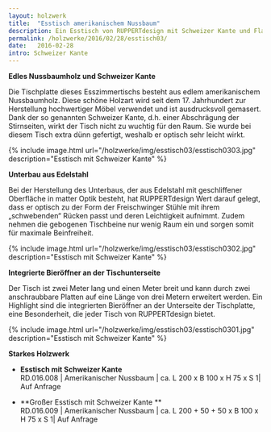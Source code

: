 ```yaml
---
layout: holzwerk
title:  "Esstisch amerikanischem Nussbaum"
description: Ein Esstisch von RUPPERTdesign mit Schweizer Kante und Flaschenöffner.
permalink: /holzwerke/2016/02/28/esstisch03/
date:   2016-02-28
intro: Schweizer Kante
---
```




**Edles Nussbaumholz und Schweizer Kante**

Die Tischplatte dieses Esszimmertischs besteht aus edlem amerikanischem Nussbaumholz.
Diese schöne Holzart wird seit dem 17. Jahrhundert zur Herstellung hochwertiger Möbel verwendet und ist ausdrucksvoll gemasert.
Dank der so genannten Schweizer Kante, 
d.h. einer Abschrägung der Stirnseiten, wirkt der Tisch nicht zu wuchtig für den Raum. 
Sie wurde bei diesem Tisch extra dünn gefertigt, weshalb er optisch sehr leicht wirkt. 

{% include image.html url="/holzwerke/img/esstisch03/esstisch0303.jpg" description="Esstisch mit Schweizer Kante" %}

**Unterbau aus Edelstahl**

Bei der Herstellung des Unterbaus, der aus Edelstahl mit geschliffener Oberfläche in matter Optik besteht,
hat RUPPERTdesign Wert darauf gelegt, dass er optisch zu der Form der Freischwinger Stühle mit ihrem „schwebenden“ Rücken passt und deren Leichtigkeit aufnimmt. 
Zudem nehmen die gebogenen Tischbeine nur wenig Raum ein und sorgen somit für maximale Beinfreiheit. 

{% include image.html url="/holzwerke/img/esstisch03/esstisch0302.jpg" description="Esstisch mit Schweizer Kante" %}

**Integrierte Bieröffner an der Tischunterseite**

Der Tisch ist zwei Meter lang und einen Meter breit und kann durch zwei anschraubbare Platten auf eine Länge von drei Metern erweitert werden.
Ein Highlight sind die integrierten Bieröffner an der Unterseite der Tischplatte, eine Besonderheit, 
die jeder Tisch von RUPPERTdesign bietet. 

{% include image.html url="/holzwerke/img/esstisch03/esstisch0301.jpg" description="Esstisch mit Schweizer Kante" %}

**Starkes Holzwerk**    

* **Esstisch mit Schweizer Kante**   
	RD.016.008  \| 	Amerikanischer Nussbaum \| ca. L 200 x B 100 x H  75  x S 1\| Auf Anfrage
	
* **Großer Esstisch mit Schweizer Kante **   
	RD.016.009  \| 	Amerikanischer Nussbaum \| ca. L 200 + 50 + 50 x B 100 x H 75 x S 1\| Auf Anfrage
